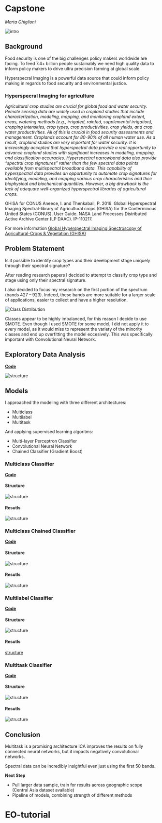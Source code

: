 # Capstone
*Marta Ghiglioni*

![intro](./img/intro.jpeg)

## Background

Food security is one of the big challenges policy makers worldwide are facing.
To feed 7.4+ billion people sustainably we need high quality data to inform policy makers to drive ultra precision farming at global scale.

Hyperspecral Imaging is a powerful data source that could inform policy making in regards to food security and environmental justice.

### Hyperspecral Imaging for agriculture

_Agricultural crop studies are crucial for global food and water security. Remote sensing data are widely used in cropland studies that include characterization, modeling, mapping, and monitoring cropland extent, areas, watering methods (e.g., irrigated, rainfed, supplemental irrigation), cropping intensities, crop types, crop productivities, crop yields, and crop water productivities. All of this is crucial in food security assessments and management. Croplands account for 80-90% of all human water use. As a result, cropland studies are very important for water security. It is increasingly accepted that hyperspectral data provide a real opportunity to advance cropland studies with significant increases in modeling, mapping, and classification accuracies. Hyperspectral narrowband data also provide “spectral crop signatures” rather than the few spectral data points available from multispectral broadband data. This capability of hyperspectral data provides an opportunity to automate crop signatures for identifying, modeling, and mapping various crop characteristics and their biophysical and biochemical quantities. However, a big drawback is the lack of adequate well-organized hyperspectral libraries of agricultural crops._ 

GHISA for CONUS
Aneece, I. and Thenkabail, P. 2019. Global Hyperspectral Imaging Spectral-library of Agricultural crops (GHISA) for the Conterminous United States (CONUS). User Guide. NASA Land Processes Distributed Active Archive Center (LP DAAC). IP-110217.

For more information [Global Hyperspectral Imaging Spectroscopy of Agricultural-Crops & Vegetation (GHISA)](https://www.usgs.gov/centers/wgsc/science/global-hyperspectral-imaging-spectroscopy-agricultural-crops-vegetation-ghisa?qt-science_center_objects=0#qt-science_center_objects)


## Problem Statement

Is it possible to identify crop types and their development stage uniquely through their spectral signature? 

After reading research papers I decided to attempt to classify crop type and stage using only their spectral signature.

I also decided to focus my research on the first portion of the spectrum (bands 427 – 923). Indeed, these bands are more suitable for a larger scale of applications, easier to collect and  have a higher resolution.

![Class Distribution](./img/class_bar.png)

Classes appear to be highly imbalanced, for this reason I decide to use SMOTE. Even though I used SMOTE for some model, I did not apply it to every model, as it would miss to represent the variety of the minority classes and end up overfitting the model eccesively. This was specifically important with Convolutional Neural Network.

## Exploratory Data Analysis
[**Code**](./code/exploratory_data_analysis.ipynb)

![structure](./img/field.png)

## Models
I approached the modeling with three different architectures:
- Multiclass
- Multilabel
- Multitask

And applying supervised learning algoritms:
- Multi-layer Perceptron Classifier
- Convolutional Neural Network
- Chained Classifier (Gradient Boost)

### Multiclass Classifier
[**Code**](./code/multiclass_500_bands.ipynb)

#### Structure
![structure](./img/mcs.jpeg)

#### Resutls
![structure](./img/mcr.jpeg)

### Multiclass Chained Classifier
[**Code**](./code/multiclass_chained_500_bands.ipynb)
#### Structure
![structure](./img/mccs.jpeg)

#### Resutls
![structure](./img/mccr.jpeg)

### Multilabel Classifier
[**Code**](./code/multilabel_mlp_500_bands.ipynb)
#### Structure
![structure](./img/mls.jpeg)

#### Resutls
[structure](./img/mlr.jpeg)

### Multitask Classifier
[**Code**](./code/multitask_cnn_500_bands.ipynb)
#### Structure
![structure](./img/mts.jpeg)

#### Resutls
![structure](./img/mtr.jpeg)

## Conclusion

Multitask is a promising architecture
ICA improves the results on fully connected neural networks, but it impacts negatively convolutional networks.

Spectral data can be incredibly insightful even just using the first 50 bands.

**Next Step** 
- Pull larger data sample, train for results across geographic scope (Central Asia dataset available)
- Pipeline of models, combining strength of different methods
# EO-tutorial
